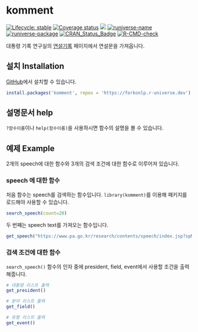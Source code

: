 # komment

<!-- badges: start -->
[![Lifecycle: stable](https://img.shields.io/badge/lifecycle-stable-brightgreen.svg)](https://lifecycle.r-lib.org/articles/stages.html#stable)
[![Coverage status](https://codecov.io/gh/forkonlp/komment/branch/master/graph/badge.svg)](https://codecov.io/github/forkonlp/komment?branch=main) 
[![](https://cranlogs.r-pkg.org/badges/komment)](https://cran.r-project.org/package=komment)
[![runiverse-name](https://forkonlp.r-universe.dev/badges/:name)](https://forkonlp.r-universe.dev/)
[![runiverse-package](https://forkonlp.r-universe.dev/badges/komment)](https://forkonlp.r-universe.dev/ui#packages)
[![CRAN_Status_Badge](http://www.r-pkg.org/badges/version/komment)](https://cran.r-project.org/package=komment)
[![R-CMD-check](https://github.com/forkonlp/komment/actions/workflows/R-CMD-check.yaml/badge.svg)](https://github.com/forkonlp/komment/actions/workflows/R-CMD-check.yaml)
<!-- badges: end -->

대통령 기록 연구실의 [연설기록][연설기록] 페이지에서 연설문을 가져옵니다.

## 설치 Installation

[GitHub](https://github.com/)에서 설치할 수 있습니다.

``` r
install.packages('komment', repos = 'https://forkonlp.r-universe.dev')
```

## 설명문서 help

`?함수이름`이나 `help(함수이름)`을 사용하시면 함수의 설명을 볼 수 있습니다.

## 예제 Example

2개의 speech에 대한 함수와 3개의 검색 조건에 대한 함수로 이루어져 있습니다.

### speech 에 대한 함수

처음 함수는 speech를 검색하는 함수입니다. `library(komment)`를 이용해 패키지를 로드해야 사용할 수 있습니다.

``` r
search_speech(count=20)
```

두 번째는 speech text를 가져오는 함수입니다.

``` r
get_speech("https://www.pa.go.kr/research/contents/speech/index.jsp?spMode=view&catid=c_pa02062&artid=1308580")
```

### 검색 조건에 대한 함수

`search_speech()` 함수의 인자 중에 president, field, event에서 사용할 조건을 출력해줍니다.

```r
# 대통령 리스트 출력
get_president()

# 분야 리스트 출력
get_field()

# 유형 리스트 출력
get_event()
```

[연설기록]: https://www.pa.go.kr/research/contents/speech/index.jsp
